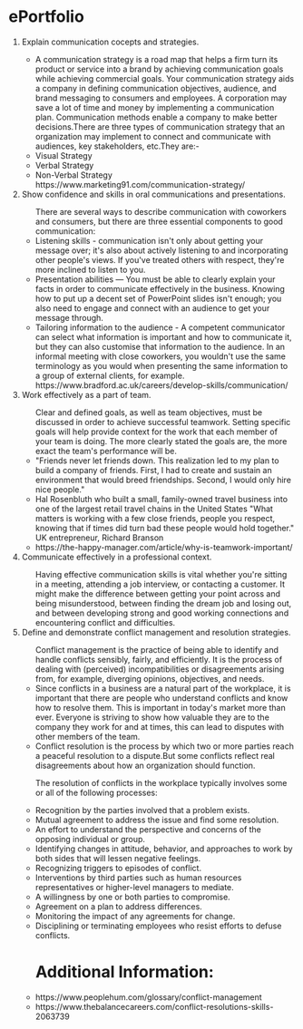 # ePortfolio
<ol>
  <li>Explain communication cocepts and strategies.</li>
<ul>
 <li> A communication strategy is a road map that helps a firm turn its product or service into a brand by achieving communication goals while achieving commercial goals. Your communication strategy aids a company in defining communication objectives, audience, and brand messaging to consumers and employees. A corporation may save a lot of time and money by implementing a communication plan. Communication methods enable a company to make better decisions.There are three types of communication strategy that an organization may implement to connect and communicate with audiences, key stakeholders, etc.They are:-    
  <li> Visual Strategy</li>
<li> Verbal Strategy</li>
   <li> Non-Verbal Strategy</li>
https://www.marketing91.com/communication-strategy/

  </ul>
<li> Show confidence and skills in oral communications and presentations.</li>
<ul>
  There are several ways to describe communication with coworkers and consumers, but there are three essential components to good communication:

<li> Listening skills - communication isn't only about getting your message over; it's also about actively listening to and incorporating other people's views. If you've treated others with respect, they're more inclined to listen to you.</li>
<li>Presentation abilities — You must be able to clearly explain your facts in order to communicate effectively in the business. Knowing how to put up a decent set of PowerPoint slides isn't enough; you also need to engage and connect with an audience to get your message through.</li>
<li>Tailoring information to the audience - A competent communicator can select what information is important and how to communicate it, but they can also customise that information to the audience. In an informal meeting with close coworkers, you wouldn't use the same terminology as you would when presenting the same information to a group of external clients, for example.
https://www.bradford.ac.uk/careers/develop-skills/communication/ </li>
  </ul>
<li>
  Work effectively as a part of team.</li>
<ul>
  Clear and defined goals, as well as team objectives, must be discussed in order to achieve successful teamwork. Setting specific goals will help provide context for the work that each member of your team is doing. The more clearly stated the goals are, the more exact the team's performance will be.
<li>"Friends never let friends down. This realization led to my plan to build a company of friends. First, I had to create and sustain an environment that would breed friendships. Second, I would only hire nice people." </li>
<li>Hal Rosenbluth who built a small, family-owned travel business into one of the largest retail travel chains in the United States
"What matters is working with a few close friends, people you respect, knowing that if times did turn bad these people would hold together." </li>
UK entrepreneur, Richard Branson
 <li> https://the-happy-manager.com/article/why-is-teamwork-important/ </li>
  </ul>
<li>
  Communicate effectively in a professional context.</li>
<ul>Having effective communication skills is vital whether you're sitting in a meeting, attending a job interview, or contacting a customer. It might make the difference between getting your point across and being misunderstood, between finding the dream job and losing out, and between developing strong and good working connections and encountering conflict and difficulties.</ul>
<li>
  Define and demonstrate conflict management and resolution strategies.</li>
<ul>
  Conflict management is the practice of being able to identify and handle conflicts sensibly, fairly, and efficiently. It is the process of dealing with (perceived) incompatibilities or disagreements arising from, for example, diverging opinions, objectives, and needs.


<li>Since conflicts in a business are a natural part of the workplace, it is important that there are people who understand conflicts and know how to resolve them. This is important in today's market more than ever. Everyone is striving to show how valuable they are to the company they work for and at times, this can lead to disputes with other members of the team.</li>
<li>Conflict resolution is the process by which two or more parties reach a peaceful resolution to a dispute.But some conflicts reflect real disagreements about how an organization should function.</li>

The resolution of conflicts in the workplace typically involves some or all of the following processes:

  <li>Recognition by the parties involved that a problem exists.</li>
<li>Mutual agreement to address the issue and find some resolution.
<li>An effort to understand the perspective and concerns of the opposing individual or group.</li>
<li>Identifying changes in attitude, behavior, and approaches to work by both sides that will lessen negative feelings.</li>
<li>Recognizing triggers to episodes of conflict.</li>
<li>Interventions by third parties such as human resources representatives or higher-level managers to mediate.</li>
<li>A willingness by one or both parties to compromise.</li>
<li>Agreement on a plan to address differences.</li>
<li>Monitoring the impact of any agreements for change.</li>
<li>Disciplining or terminating employees who resist efforts to defuse conflicts.</li>

  <h1> Additional Information: </h1>
 <li>  https://www.peoplehum.com/glossary/conflict-management</li>
  <li>  https://www.thebalancecareers.com/conflict-resolutions-skills-2063739 </li>
  </ul>
  </ol>

